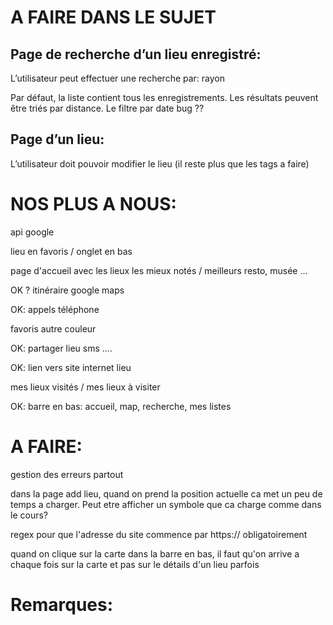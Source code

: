 # A FAIRE DANS LE SUJET

## Page de recherche d’un lieu enregistré:

L’utilisateur peut effectuer une recherche par: rayon

Par défaut, la liste contient tous les enregistrements. Les résultats peuvent être triés par distance.
Le filtre par date bug ??




## Page d’un lieu:

L’utilisateur doit pouvoir modifier le lieu (il reste plus que les tags a faire)


# NOS PLUS A NOUS:

api google

lieu en favoris / onglet en bas

page d'accueil avec les lieux les mieux notés / meilleurs resto, musée ... 

OK ? itinéraire google maps

OK: appels téléphone

favoris autre couleur

OK: partager lieu sms .... 

OK: lien vers site internet lieu

mes lieux visités / mes lieux à visiter 

OK: barre en bas: accueil, map, recherche, mes listes


# A FAIRE:

gestion des erreurs partout

dans la page add lieu, quand on prend la position actuelle ca met un peu de temps a charger. Peut etre afficher un symbole que ca charge comme dans le cours?

regex pour que l'adresse du site commence par https:// obligatoirement

quand on clique sur la carte dans la barre en bas, il faut qu'on arrive a chaque fois sur la carte et pas sur le détails d'un lieu parfois

# Remarques: 

